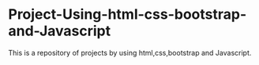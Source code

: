 # Project-Using-html-css-bootstrap-and-Javascript
This is a repository of projects by using html,css,bootstrap and Javascript.

